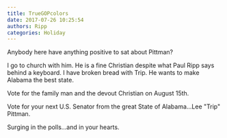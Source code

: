 ```yaml
---
title: TrueGOPcolors
date: 2017-07-26 10:25:54
authors: Ripp
categories: Holiday
---
```


 Anybody here have anything positive to sat about Pittman?

I go to church with him. He is a fine Christian despite what Paul Ripp says behind a keyboard. I have broken bread with Trip. He wants to make Alabama the best state.

Vote for the family man and the devout Christian on August 15th.

Vote for your next U.S. Senator from the great State of Alabama...Lee "Trip" Pittman.

Surging in the polls...and in your hearts.